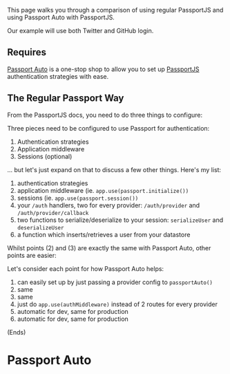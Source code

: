 This page walks you through a comparison of using regular PassportJS and using Passport Auto with PassportJS.

Our example will use both Twitter and GitHub login.

## Requires ##

[Passport Auto](https://www.npmjs.com/package/passport-auto) is a one-stop shop to allow you to set up
[PassportJS](http://passportjs.org/) authentication strategies with ease.

## The Regular Passport Way ##

From the PassportJS docs, you need to do three things to configure:

Three pieces need to be configured to use Passport for authentication:

1. Authentication strategies
2. Application middleware
3. Sessions (optional)

... but let's just expand on that to discuss a few other things. Here's my list:

1. authentication strategies
2. application middleware (ie. `app.use(passport.initialize())`
3. sessions (ie. `app.use(passport.session())`
4. your `/auth` handlers, two for every provider: `/auth/provider` and `/auth/provider/callback`
5. two functions to serialize/deserialize to your session: `serializeUser` and `deserializeUser`
6. a function which inserts/retrieves a user from your datastore

Whilst points (2) and (3) are exactly the same with Passport Auto, other points are easier:

Let's consider each point for how Passport Auto helps:

1. can easily set up by just passing a provider config to `passportAuto()`
2. same
3. same
4. just do `app.use(authMiddleware)` instead of 2 routes for every provider
5. automatic for dev, same for production
6. automatic for dev, same for production

(Ends)

# Passport Auto #
